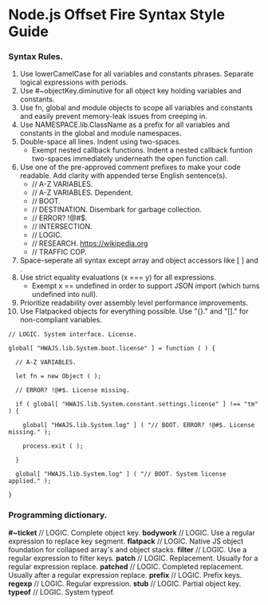 # Node.js Offset Fire Syntax Style Guide

### Syntax Rules.

1. Use lowerCamelCase for all variables and constants phrases. Separate logical expressions with periods.
2. Use #~objectKey.diminutive for all object key holding variables and constants.
3. Use fn, global and module objects to scope all variables and constants and easily prevent memory-leak issues from creeping in.
4. Use NAMESPACE.lib.ClassName as a prefix for all variables and constants in the global and module namespaces.
5. Double-space all lines. Indent using two-spaces.
   * Exempt nested callback functions. Indent a nested callback funtion two-spaces immediately underneath the open function call.
7. Use one of the pre-approved comment prefixes to make your code readable. Add clarity with appended terse English sentence(s).
   - // A-Z VARIABLES.
   - // A-Z VARIABLES. Dependent.
   - // BOOT.
   - // DESTINATION. Disembark for garbage collection.
   - // ERROR? !@#$.
   - // INTERSECTION.
   - // LOGIC.
   - // RESEARCH. https://wikipedia.org
   - // TRAFFIC COP.
8. Space-seperate all syntax except array and object accessors like [ ] and .
9. Use strict equality evaluations (x === y) for all expressions.
   * Exempt x == undefined in order to support JSON import (which turns undefined into null).
10. Prioritize readability over assembly level performance improvements.
11. Use Flatpacked objects for everything possible. Use "{}." and "[]." for non-compliant variables.

```
// LOGIC. System interface. License.

global[ "HWAJS.lib.System.boot.license" ] = function ( ) {

  // A-Z VARIABLES.

  let fn = new Object ( );

  // ERROR? !@#$. License missing.

  if ( global[ "HWAJS.lib.System.constant.settings.license" ] !== "tm" ) {

    global[ "HWAJS.lib.System.log" ] ( "// BOOT. ERROR? !@#$. License missing." );

    process.exit ( );

  }

  global[ "HWAJS.lib.System.log" ] ( "// BOOT. System license applied." );

}
```

### Programming dictionary.

**#~ticket** // LOGIC. Complete object key.
**bodywork** // LOGIC. Use a regular expression to replace key segment.
**flatpack** // LOGIC. Native JS object foundation for collapsed array's and object stacks.
**filter** // LOGIC. Use a regular expression to filter keys.
**patch** // LOGIC. Replacement. Usually for a regular expression replace.
**patched** // LOGIC. Completed replacement. Usually after a regular expression replace.
**prefix** // LOGIC. Prefix keys.
**regexp** // LOGIC. Regular expression.
**stub** // LOGIC. Partial object key.
**typeof** // LOGIC. System typeof.
